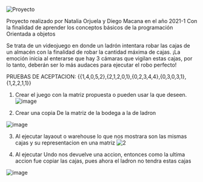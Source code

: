 ![Proyecto](https://user-images.githubusercontent.com/59974540/114288818-fccb6900-9a37-11eb-8080-73cfb368a661.png)

Proyecto realizado por Natalia Orjuela y Diego Macana en el año 2021-1 Con la finalidad de aprender los conceptos básicos de la programación Orientada a objetos 

Se trata de un videojuego en donde un ladrón intentara robar las cajas de un almacén con la finalidad de robar la cantidad máxima de cajas. ¡La emoción inicia al enterarse que hay 3 cámaras que vigilan estas cajas, por lo tanto, deberán ser lo más audaces para ejecutar el robo perfecto!

PRUEBAS DE ACEPTACION:
{{1,4,0,5,2},{2,1,2,0,1},{0,2,3,4,4},{0,3,0,3,1},{1,2,2,1,1}}

1. Crear el juego con la matriz propuesta o pueden usar la que deseen.
![image](https://user-images.githubusercontent.com/59974540/114289552-7b2b0980-9a3e-11eb-98ce-10d73e4460d1.png)

2. Crear una copia De la matriz de la bodega a la de ladron

![image](https://user-images.githubusercontent.com/59974540/114289596-de1ca080-9a3e-11eb-9bb8-b33a3b88ceae.png)

3. Al ejecutar layaout o warehouse lo que nos mostrara son las mismas cajas y su representacion en una matriz
![2](https://user-images.githubusercontent.com/59974540/114289663-6a2ec800-9a3f-11eb-8f11-8bb8d474180a.png)

4. Al ejecutar Undo nos devuelve una accion, entonces como la ultima accion fue copiar las cajas, pues ahora el ladron no tendra estas cajas

![image](https://user-images.githubusercontent.com/59974540/114289700-9e09ed80-9a3f-11eb-9ae8-6912233cf018.png)



